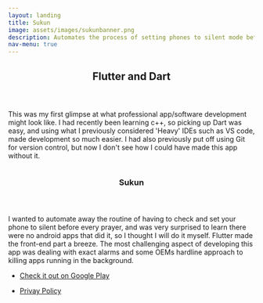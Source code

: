 ```yaml
---
layout: landing
title: Sukun
image: assets/images/sukunbanner.png
description: Automates the process of setting phones to silent mode before prayers
nav-menu: true
---
```


<!-- Main -->
<div id="main">

<!-- One -->
<section id="one">
	<div class="inner">
		<header class="major">
			<h2>Flutter and Dart</h2>
		</header>
		<p>This was my first glimpse at what professional app/software development might look like. I had recently been learning c++, so picking up Dart was easy, and using what I previously considered 'Heavy' IDEs such as VS code, made development so much easier. I had also previously put off using Git for version control, but now I don't see how I could have made this app without it. </p>
	</div>
</section>

<!-- Two -->
<section id="two" class="spotlights">
	<section>
		<img src="{% link assets/images/prayer_time_silencer.png %}" alt="" data-position="center center" />
		<div class="content">
			<div class="inner">
				<header class="major">
					<h3>Sukun</h3>
				</header>
				<p>I wanted to automate away the routine of having to check and set your phone to silent before every prayer, and was very surprised to learn there were no android apps that did it, so I thought I will do it myself. Flutter made the front-end part a breeze. The most challenging aspect of developing this app was dealing with exact alarms and some OEMs hardline approach to killing apps running in the background.</p>
				<ul class="actions">
					<li><a href="https://play.google.com/store/apps/details?id=org.ahmedhinai.prayer_time_silencer" class="button">Check it out on Google Play</a></li>
				</ul>
				<ul class="actions">
					<li><a href="/sukunprivacypolicy" class="button">Privay Policy</a></li>
				</ul>
			</div>
		</div>
	</section>
